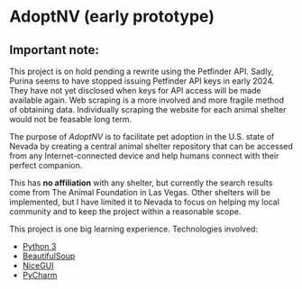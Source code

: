 # AdoptNV (early prototype)
## Important note: 
This project is on hold pending a rewrite using the Petfinder API. Sadly, Purina seems to have stopped issuing Petfinder API keys in early 2024. They have not yet disclosed when keys for API access will be made available again.
Web scraping is a more involved and more fragile method of obtaining data. Individually scraping the website for each animal shelter would not be feasable long term.

The purpose of *AdoptNV* is to facilitate pet adoption in the U.S. state of Nevada by creating a central animal shelter
repository that can be accessed from any Internet-connected device and help humans connect with their perfect companion.

This has **no affiliation** with any shelter, but currently the search results come from The Animal Foundation in Las 
Vegas. Other shelters will be implemented, but I have limited it to Nevada to focus on helping my local community and 
to keep the project within a reasonable scope. 

This project is one big learning experience. Technologies involved:
<ul>
<li><a href="https://www.python.org/">Python 3</a></li>
<li><a href="https://www.crummy.com/software/BeautifulSoup/">BeautifulSoup</a></li>
<li><a href="https://nicegui.io/">NiceGUI</a></li>
<li><a href="https://www.jetbrains.com/pycharm/">PyCharm</a></li>
</ul>
